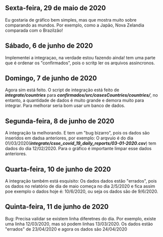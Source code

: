## Sexta-feira, 29 de maio de 2020

Eu gostaria de gráfico bem simples, mas que mostra muito sobre comparando as mundos. Por exemplo, como a Japão, Nova Zelandia comparada com o Brazilzão!

## Sábado, 6 de junho de 2020

Implementei a integraçao, na verdade estou fazendo ainda! tem uma parte que é ordenar os "confirmados", pois o scritp ler os arquivos assincronos.

## Domingo, 7 de junho de 2020

Agora sim está feito. O script de integração está feito de ***integrate/countries*** para ***confirmados/src/casesCountries/countries/***, no entanto, a quantidade de dados é muito grande e demora muito para integrar. Para melhorar seria bom usar um banco de dados.

## Segunda-feira, 8 de junho de 2020

A integração ta melhorando. E tem um "bug bizarro", pois os dados são inseridos em dadsa anteriores, por exemplo: O arqvuio é do dia 01/03/2020(***integrate/csse_covid_19_daily_reports/03-01-2020.csv***) tem dados do dia 12/02/2020. Para o gráfico é importante limpar esse dados anteriores.

## Quarta-feira, 10 de junho de 2020

A integração também está esquisito: Os dados dados estão "errados", pois os dados no relatório de dia de maio começa no dia 2/5/2020 e fica assim poe exemplo o dados hoje é: 10/6/2020, ou seja os dados são de 9/6/2020.

## Quinta-feira, 11 de junho de 2020

Bug: Precisa validar se existem linha diferetnes do dia. Por exemplo, existe uma linha 12/03/2020, mas só podem linhas 13/03/2020.
Os dados estão "errados" de 23/04/2020 e agora os dados são 24/04/2020 
